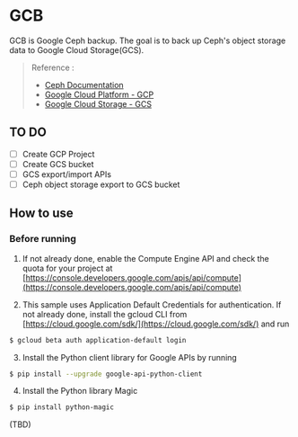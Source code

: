 # GCB
GCB is Google Ceph backup. The goal is to back up Ceph's object storage data to Google Cloud Storage(GCS).

> Reference :
> * [Ceph Documentation](http://docs.ceph.com/docs/master/)
> * [Google Cloud Platform - GCP](https://cloud.google.com/products/)
> * [Google Cloud Storage - GCS](https://cloud.google.com/storage/)

## TO DO
- [ ] Create GCP Project
- [ ] Create GCS bucket
- [ ] GCS export/import APIs
- [ ] Ceph object storage export to GCS bucket

## How to use

### Before running
1. If not already done, enable the Compute Engine API and check the quota for your project at [https://console.developers.google.com/apis/api/compute](https://console.developers.google.com/apis/api/compute)

2. This sample uses Application Default Credentials for authentication. If not already done, install the gcloud CLI from [https://cloud.google.com/sdk/](https://cloud.google.com/sdk/) and run
  ```sh
  $ gcloud beta auth application-default login
  ```

3. Install the Python client library for Google APIs by running
  ```sh
  $ pip install --upgrade google-api-python-client
  ```

4. Install the Python library Magic
  ```sh
  $ pip install python-magic
  ```

(TBD)
